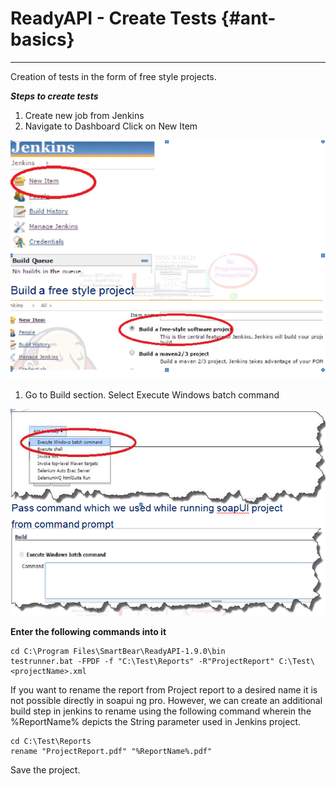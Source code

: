 # ReadyAPI - Create Tests {#ant-basics}

---

Creation of tests in the form of free style projects.

_**Steps to create tests**_

1. Create new job from Jenkins
2. Navigate to Dashboard Click on New Item

![](/assets/CreateProject.png)

1. Go to Build section. Select Execute Windows batch command

![](/assets/CreateProject_2.png)

**Enter the following commands into it**

```
cd C:\Program Files\SmartBear\ReadyAPI-1.9.0\bin
testrunner.bat -FPDF -f "C:\Test\Reports" -R"ProjectReport" C:\Test\<projectName>.xml
```

If you want to rename the report from Project report to a desired name it is not possible directly in soapui ng pro. However, we can create an additional build step in jenkins to rename using the following command wherein the %ReportName% depicts the String parameter used in Jenkins project.

```
cd C:\Test\Reports
rename "ProjectReport.pdf" "%ReportName%.pdf"

```

Save the project.

